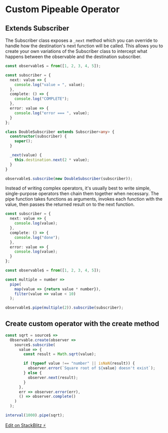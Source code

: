 # Custom Pipeable Operator

## Extends Subscriber

The Subscriber class exposes a `_next` method which you can override to handle how the destination's next function will be called. This allows you to create your own variations of the Subscriber class to
intercept what happens between the observable and the destination subscriber. 

```typescript
const observable$ = from([1, 2, 3, 4, 5]);

const subscriber = {
  next: value => {
    console.log("value = ", value);
  },
  complete: () => {
    console.log("COMPLETE");
  },
  error: value => {
    console.log("error === ", value);
  }
};

class DoubleSubscriber extends Subscriber<any> {
  constructor(subscriber) {
    super();
  }

  _next(value) {
    this.destination.next(2 * value);
  }
}

observable$.subscribe(new DoubleSubscriber(subscriber));
```

Instead of writing complex operators, it's usually best to write simple, single-purpose operators then chain them together when necessary. The pipe function takes functions as arguments, invokes each function with the value, then passes the returned result on to the next function.

```typescript
const subscriber = {
  next: value => {
    console.log(value);
  },
  complete: () => {
    console.log("done");
  },
  error: value => {
    console.log(value);
  }
};

const observable$ = from([1, 2, 3, 4, 5]);

const multiple = number =>
  pipe(
    map(value => {return value * number}),
    filter(value => value < 10)
  );

observable$.pipe(multiple(2)).subscribe(subscriber);
```

## Create custom operator with the create method

```typescript
const sqrt = source$ =>
  Observable.create(observer =>
    source$.subscribe(
      value => {
        const result = Math.sqrt(value);

        if (typeof value !== "number" || isNaN(result)) {
          observer.error(`Square root of ${value} doesn't exist`);
        } else {
          observer.next(result);
        }
      },
      err => observer.error(err),
      () => observer.complete()
    )
  );

interval(1000).pipe(sqrt);
```

[Edit on StackBlitz ⚡️](https://stackblitz.com/edit/rxjs-5gxsd3)

